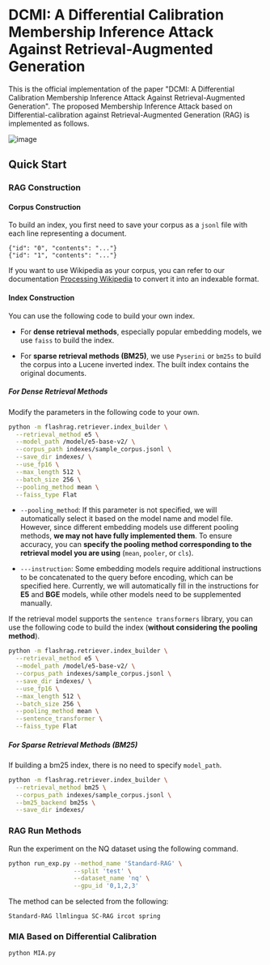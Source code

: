 # DCMI: A Differential Calibration Membership Inference Attack Against Retrieval-Augmented Generation



This is the official implementation of the paper "DCMI: A Differential Calibration Membership Inference Attack Against Retrieval-Augmented Generation". The proposed Membership Inference Attack based on Differential-calibration against Retrieval-Augmented Generation (RAG) is implemented as follows.


![image](https://github.com/user-attachments/assets/58cfed47-bb8b-4a04-8db4-a6a923773f83)

## Quick Start

### RAG Construction

#### Corpus Construction
To build an index, you first need to save your corpus as a `jsonl` file with each line representing a document.

```jsonl
{"id": "0", "contents": "..."}
{"id": "1", "contents": "..."}
```

If you want to use Wikipedia as your corpus, you can refer to our documentation [Processing Wikipedia](./docs/original_docs/process-wiki.md) to convert it into an indexable format.

#### Index Construction

You can use the following code to build your own index.

* For **dense retrieval methods**, especially popular embedding models, we use `faiss` to build the index.

* For **sparse retrieval methods (BM25)**, we use `Pyserini` or `bm25s` to build the corpus into a Lucene inverted index. The built index contains the original documents.

##### For Dense Retrieval Methods

Modify the parameters in the following code to your own.

```bash
python -m flashrag.retriever.index_builder \
  --retrieval_method e5 \
  --model_path /model/e5-base-v2/ \
  --corpus_path indexes/sample_corpus.jsonl \
  --save_dir indexes/ \
  --use_fp16 \
  --max_length 512 \
  --batch_size 256 \
  --pooling_method mean \
  --faiss_type Flat 
```

* ```--pooling_method```: If this parameter is not specified, we will automatically select it based on the model name and model file. However, since different embedding models use different pooling methods, **we may not have fully implemented them**. To ensure accuracy, you can **specify the pooling method corresponding to the retrieval model you are using** (`mean`, `pooler`, or `cls`).

* ```---instruction```: Some embedding models require additional instructions to be concatenated to the query before encoding, which can be specified here. Currently, we will automatically fill in the instructions for **E5** and **BGE** models, while other models need to be supplemented manually.

If the retrieval model supports the `sentence transformers` library, you can use the following code to build the index (**without considering the pooling method**).

```bash
python -m flashrag.retriever.index_builder \
  --retrieval_method e5 \
  --model_path /model/e5-base-v2/ \
  --corpus_path indexes/sample_corpus.jsonl \
  --save_dir indexes/ \
  --use_fp16 \
  --max_length 512 \
  --batch_size 256 \
  --pooling_method mean \
  --sentence_transformer \
  --faiss_type Flat 
```

##### For Sparse Retrieval Methods (BM25)

If building a bm25 index, there is no need to specify `model_path`.


```bash
python -m flashrag.retriever.index_builder \
  --retrieval_method bm25 \
  --corpus_path indexes/sample_corpus.jsonl \
  --bm25_backend bm25s \
  --save_dir indexes/ 
```

### RAG Run Methods

Run the experiment on the NQ dataset using the following command.

```bash
python run_exp.py --method_name 'Standard-RAG' \
                  --split 'test' \
                  --dataset_name 'nq' \
                  --gpu_id '0,1,2,3'
```

The method can be selected from the following:
```
Standard-RAG llmlingua SC-RAG ircot spring
```

### MIA Based on Differential Calibration
```bash
python MIA.py 
```
